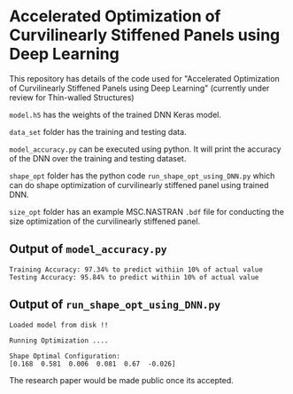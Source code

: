 # Accelerated Optimization of Curvilinearly Stiffened Panels using Deep Learning

This repository has details of the code used for "Accelerated Optimization of Curvilinearly Stiffened Panels using Deep Learning" (currently under review for Thin-walled Structures)

`model.h5` has the weights of the trained DNN Keras model.

`data_set` folder has the training and testing data. 

`model_accuracy.py` can be executed using python. It will print the accuracy of the DNN over the training and testing dataset.

`shape_opt` folder has the python code `run_shape_opt_using_DNN.py` which can do shape optimization of curvilinearly stiffened panel using trained DNN. 

`size_opt` folder has an example MSC.NASTRAN `.bdf` file for conducting the size optimization of the curvilinearly stiffened panel.

## Output of `model_accuracy.py`

```
Training Accuracy: 97.34% to predict withiin 10% of actual value
Testing Accuracy: 95.84% to predict withiin 10% of actual value
```

## Output of `run_shape_opt_using_DNN.py`

```
Loaded model from disk !!

Running Optimization ....

Shape Optimal Configuration:
[0.168  0.581  0.006  0.081  0.67  -0.026]
```
The research paper would be made public once its accepted.
